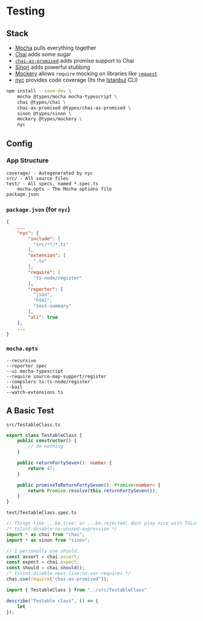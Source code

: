 # Testing

## Stack

* [Mocha](//mochajs.org/) pulls everything together
* [Chai](//chaijs.com) adds some sugar
* [`chai-as-promised`](//github.com/domenic/chai-as-promised) adds promise support to Chai
* [Sinon](//sinonjs.org) adds powerful stubbing
* [Mockery](//github.com/mfncooper/mockery) allows `require` mocking on libraries like [`request`](//github.com/request/request)
* [nyc](//github.com/istanbuljs/nyc) provides code coverage (Its the [Istanbul](//istanbul.js.org) CLI)

```bash
npm install --save-dev \
    mocha @types/mocha mocha-typescript \
    chai @types/chai \
    chai-as-promised @types/chai-as-promised \
    sinon @types/sinon \
    mockery @types/mockery \
    nyc
```

## Config

### App Structure
```
coverage/ - Autogenerated by nyc
src/ - All source files
test/ - All specs, named *.spec.ts
    mocha.opts - The Mocha options file
package.json

```

### `package.json` (for `nyc`)

```json
{
    ...
    "nyc": {
        "include": [
          "src/**/*.ts"
        ],
        "extension": [
          ".ts"
        ],
        "require": [
          "ts-node/register"
        ],
        "reporter": [
          "json",
          "html",
          "text-summary"
        ],
        "all": true
    },
    ...
}
```

### `mocha.opts`

```
--recursive
--reporter spec
--ui mocha-typescript
--require source-map-support/register
--compilers ts:ts-node/register
--bail
--watch-extensions ts
```

## A Basic Test

`src/TestableClass.ts`
```typescript
export class TestableClass {
    public constructor() {
        // do nothing
    }

    public returnFortySeven(): number {
        return 47;
    }

    public promiseToReturnFortySeven(): Promise<number> {
        return Promise.resolve(this.returnFortySeven());
    }
}
```
`test/TestableClass.spec.ts`
```typescript
// Things like ...be.true; or ...be.rejected; dont play nice with TSLint
/* tslint:disable:no-unused-expression */
import * as chai from "chai";
import * as sinon from "sinon";

// I personally use should.
const assert = chai.assert;
const expect = chai.expect;
const should = chai.should();
/* tslint:disable-next-line:no-var-requires */
chai.use(require("chai-as-promised"));

import { TestableClass } from "../src/TestableClass"

describe("Testable class", () => {
    let 
});
```
